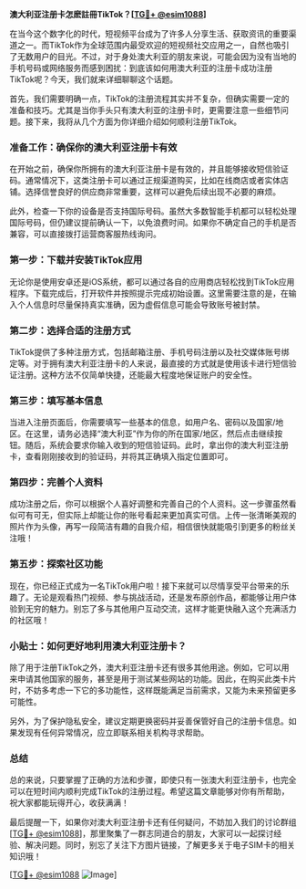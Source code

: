 **澳大利亚注册卡怎麽註冊TikTok？[[TG💪+ @esim1088](https://t.me/s/esim1088)]**

在当今这个数字化的时代，短视频平台成为了许多人分享生活、获取资讯的重要渠道之一。而TikTok作为全球范围内最受欢迎的短视频社交应用之一，自然也吸引了无数用户的目光。不过，对于身处澳大利亚的朋友来说，可能会因为没有当地的手机号码或网络服务而感到困扰：到底该如何用澳大利亚的注册卡成功注册TikTok呢？今天，我们就来详细聊聊这个话题。

首先，我们需要明确一点，TikTok的注册流程其实并不复杂，但确实需要一定的准备和技巧。尤其是当你手头只有澳大利亚的注册卡时，更需要注意一些细节问题。接下来，我将从几个方面为你详细介绍如何顺利注册TikTok。

### **准备工作：确保你的澳大利亚注册卡有效**
在开始之前，确保你所拥有的澳大利亚注册卡是有效的，并且能够接收短信验证码。通常情况下，这类注册卡可以通过正规渠道购买，比如在线商店或者实体店铺。选择信誉良好的供应商非常重要，这样可以避免后续出现不必要的麻烦。

此外，检查一下你的设备是否支持国际号码。虽然大多数智能手机都可以轻松处理国际号码，但仍建议提前确认一下，以免浪费时间。如果你不确定自己的手机是否兼容，可以直接拨打运营商客服热线询问。

### **第一步：下载并安装TikTok应用**
无论你是使用安卓还是iOS系统，都可以通过各自的应用商店轻松找到TikTok应用程序。下载完成后，打开软件并按照提示完成初始设置。这里需要注意的是，在输入个人信息时尽量保持真实准确，因为虚假信息可能会导致账号被封禁。

### **第二步：选择合适的注册方式**
TikTok提供了多种注册方式，包括邮箱注册、手机号码注册以及社交媒体账号绑定等。对于拥有澳大利亚注册卡的人来说，最直接的方式就是使用该卡进行短信验证注册。这种方法不仅简单快捷，还能最大程度地保证账户的安全性。

### **第三步：填写基本信息**
当进入注册页面后，你需要填写一些基本的信息，如用户名、密码以及国家/地区。在这里，请务必选择“澳大利亚”作为你的所在国家/地区，然后点击继续按钮。随后，系统会要求你输入收到的短信验证码。此时，拿出你的澳大利亚注册卡，查看刚刚接收到的验证码，并将其正确填入指定位置即可。

### **第四步：完善个人资料**
成功注册之后，你可以根据个人喜好调整和完善自己的个人资料。这一步骤虽然看似可有可无，但实际上却能让你的账号看起来更加真实可信。上传一张清晰美观的照片作为头像，再写一段简洁有趣的自我介绍，相信很快就能吸引到更多的粉丝关注哦！

### **第五步：探索社区功能**
现在，你已经正式成为一名TikTok用户啦！接下来就可以尽情享受平台带来的乐趣了。无论是观看热门视频、参与挑战活动，还是发布原创作品，都能够让用户体验到无穷的魅力。别忘了多与其他用户互动交流，这样才能更快融入这个充满活力的社区哦！

### **小贴士：如何更好地利用澳大利亚注册卡？**
除了用于注册TikTok之外，澳大利亚注册卡还有很多其他用途。例如，它可以用来申请其他国家的服务，甚至是用于测试某些网站的功能。因此，在购买此类卡片时，不妨多考虑一下它的多功能性，这样既能满足当前需求，又能为未来预留更多可能性。

另外，为了保护隐私安全，建议定期更换密码并妥善保管好自己的注册卡信息。如果发现有任何异常情况，应立即联系相关机构寻求帮助。

### **总结**
总的来说，只要掌握了正确的方法和步骤，即使只有一张澳大利亚注册卡，也完全可以在短时间内顺利完成TikTok的注册过程。希望这篇文章能够对你有所帮助，祝大家都能玩得开心，收获满满！

最后提醒一下，如果你对澳大利亚注册卡还有任何疑问，不妨加入我们的讨论群组[[TG💪+ @esim1088](https://t.me/s/esim1088)]，那里聚集了一群志同道合的朋友，大家可以一起探讨经验、解决问题。同时，别忘了关注下方图片链接，了解更多关于电子SIM卡的相关知识哦！

[[TG💪+ @esim1088](https://t.me/s/esim1088) ![Image](https://i.postimg.cc/4NQfJmqS/Snipaste-2025-05-13-00-14-12.png)]